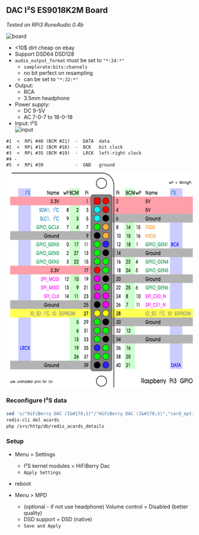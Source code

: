 DAC I²S ES9018K2M Board
---
_Tested on RPi3 RuneAudio 0.4b_

![board](https://github.com/rern/RuneAudio/raw/master/DAC_I2S_ES9018K2M/ES9018K2M.jpg)
- <10$ dirt cheap on ebay
- Support DSD64 DSD128
- `audio_output_format` must be set to `"*:24:*"`
	- `samplerate:bits:channels` 
	- no bit perfect on resampling
	- can be set to `"*:32:*"`
- Output:
	- RCA
	- 3.5mm headphone
- Power supply:
	- DC 9-5V
	- AC 7-0-7 to 18-0-18
- Input: I²S  
![input](https://github.com/rern/RuneAudio/raw/master/DAC_I2S_ES9018K2M/input.png)  
```
#1  <  RPi #40 (BCM #21)  -  DATA  data
#2  <  RPi #12 (BCM #18)  -  BCK   bit clock
#3  <  RPi #35 (BCM #19)  -  LRCK  left-right clock
#4 -
#5  <  RPi #39            -  GND   ground
```
![gpio](https://github.com/rern/_assets/raw/master/RuneUI_GPIO/RPi3_GPIOs.png)

### Reconfigure I²S data
```sh
sed 's/"HiFiBerry DAC (I&#178;S)"/"HiFiBerry DAC (I&#178;S)","card_option":"format\t\"*:24:*\""/' /srv/http/db/redis_acards_details
redis-cli del acards
php /srv/http/db/redis_acards_details
```

### Setup
- Menu > Settings
	- I²S kernel modules = HiFiBerry Dac
	- `Apply Settings`
- reboot

- Menu > MPD
	- (optional - if not use headphone) Volume control = Disabled (better quality)
	- DSD support = DSD (native)
	- `Save and Apply`
	
